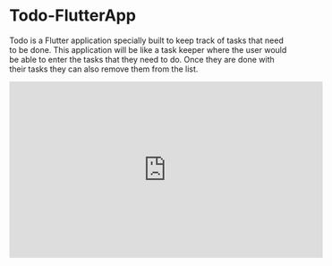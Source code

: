 # Todo-FlutterApp

Todo is a Flutter application specially built to keep track of tasks
that need to be done. This application will be like a task keeper
where the user would be able to enter the tasks that they need to do.
Once they are done with their tasks they can also remove them from
the list.


<iframe width="560" height="315" src="https://github.com/Manar-Moh/Todo-FlutterApp/master/demo.m4v" frameborder="0" allowfullscreen></iframe>


